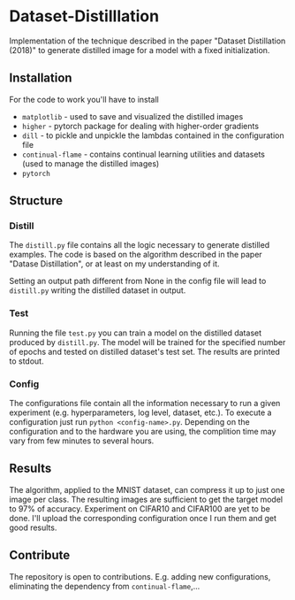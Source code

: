 # Dataset-Distilllation
Implementation of the technique described in the paper "Dataset Distillation (2018)" to generate distilled image for a model with a fixed initialization.

## Installation
For the code to work you'll have to install
- ```matplotlib``` - used to save and visualized the distilled images 
- ```higher``` - pytorch package for dealing with higher-order gradients
- ```dill``` - to pickle and unpickle the lambdas contained in the configuration file
- ```continual-flame``` - contains continual learning utilities and datasets (used to manage the distilled images)
- ```pytorch```

## Structure

### Distill
The ```distill.py``` file contains all the logic necessary to generate distilled examples. The code is based on the algorithm described in the paper "Datase Distillation", or at least on my understanding of it.

Setting an output path different from None in the config file will lead to ```distill.py``` writing the distilled dataset in output.

### Test
Running the file ```test.py``` you can train a model on the distilled dataset produced by ```distill.py```. The model will be trained for the specified number of epochs and tested on distilled dataset's test set. The results are printed to stdout.

### Config
The configurations file contain all the information necessary to run a given experiment (e.g. hyperparameters, log level, dataset, etc.). To execute a configuration just run ```python <config-name>.py```. Depending on the configuration and to the hardware you are using, the complition time may vary from few minutes to several hours.

## Results
The algorithm, applied to the MNIST dataset, can compress it up to just one image per class. The resulting images are sufficient to get the target model to 97% of accuracy.
Experiment on CIFAR10 and CIFAR100 are yet to be done. I'll upload the corresponding configuration once I run them and get good results.

## Contribute
The repository is open to contributions. E.g. adding new configurations, eliminating the dependency from ```continual-flame```,...
